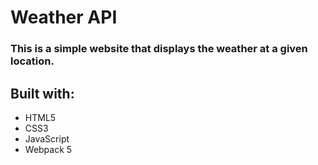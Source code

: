 # Weather API

### This is a simple website that displays the weather at a given location.

## Built with:
- HTML5
- CSS3
- JavaScript
- Webpack 5